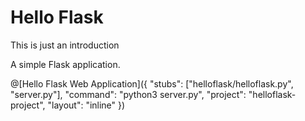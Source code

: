 # Hello Flask

This is just an introduction

A simple Flask application.

@[Hello Flask Web Application]({
  "stubs": ["helloflask/helloflask.py", "server.py"],
  "command": "python3 server.py",
  "project": "helloflask-project",
  "layout": "inline"
})
